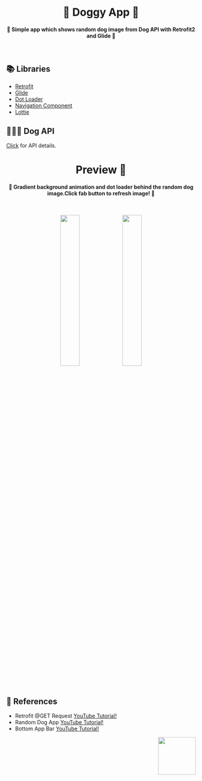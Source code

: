 <h1 align="center">🐶 Doggy App 🐶 </h1>

<h4 align="center">
🐾 Simple app which shows random dog image from Dog API with Retrofit2 and Glide 🐾
</h4></br>

## 📚 Libraries

- [Retrofit](https://square.github.io/retrofit/)
- [Glide](https://github.com/bumptech/glide)
- [Dot Loader](https://github.com/bhargavms/DotLoader)
- [Navigation Component](https://developer.android.com/guide/navigation/navigation-getting-started)
- [Lottie](https://lottiefiles.com/)

## 👩🏻‍💻 Dog API

[Click](https://dog.ceo/dog-api/) for API details.

<h1 align="center"> Preview 👀 </h1>

<h4 align="center">
 🐾 Gradient background animation and dot loader behind the random dog image.Click fab button to refresh image!  🐾 
</h4></br>

<p align="center">
 <img src="https://user-images.githubusercontent.com/47380312/142202808-2562c8a8-3a80-4aba-a3c6-7dbf391b4e39.gif" width="32%"/>
<img src="https://user-images.githubusercontent.com/47380312/142371718-8e8eb3a7-343f-42f7-a418-cfec836b8dea.gif" width="32%"/>
</p>

## 🤖 References

- Retrofit @GET Request [YouTube Tutorial!](https://www.youtube.com/watch?v=sBCE_hOFnQU)
- Random Dog App [YouTube Tutorial!](https://www.youtube.com/watch?v=Da0upNOmoQ0&t=6s)
- Bottom App Bar [YouTube Tutorial!](https://www.youtube.com/watch?v=x6-_va1R788)

<p align="right">
 <img src="https://user-images.githubusercontent.com/47380312/142381358-bb94e2e9-8e4a-4845-b072-92f00060f5f4.png" width="100" height="100"/>
</p>
